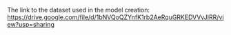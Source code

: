 The link to the dataset used in the model creation:
    https://drive.google.com/file/d/1bNVQoQZYnfK1rb2AeRquGRKEDVVvJIRR/view?usp=sharing 

    
